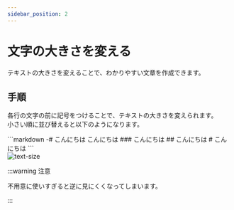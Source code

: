 ```yaml
---
sidebar_position: 2
---
```


# 文字の大きさを変える

テキストの大きさを変えることで、わかりやすい文章を作成できます。

## 手順

各行の文字の前に記号をつけることで、テキストの大きさを変えられます。   
小さい順に並び替えると以下のようになります。

<div style={{ display: 'flex', alignItems: 'center', justifyContent: 'center' }}>
  <div style={{ 
    borderRight: '2px solid #000', 
    paddingRight: '10px', 
    marginRight: '10px', 
    marginTop: '20px' // 指定したpx分下げる
  }}>
    ```markdown
    -# こんにちは  
    こんにちは  
    ### こんにちは  
    ## こんにちは  
    # こんにちは  
    ```
  </div>
  <img 
    src={require("./img/text-size.webp").default} 
    alt="text-size" 
    style={{ transform: 'scale(0.95)' }} 
  />
</div>


:::warning 注意

不用意に使いすぎると逆に見にくくなってしまいます。

:::
